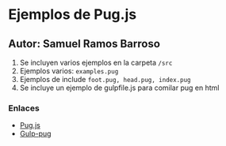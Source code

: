 # Ejemplos de Pug.js
## Autor: Samuel Ramos Barroso

1. Se incluyen varios ejemplos en la carpeta ```/src```
2. Ejemplos varios: ```examples.pug```
3. Ejemplos de include ``` foot.pug, head.pug, index.pug ```
4. Se incluye un ejemplo de gulpfile.js para comilar pug en html

### Enlaces
* [Pug.js](https://pugjs.org/api/getting-started.html)
* [Gulp-pug](https://www.npmjs.com/package/gulp-pug)

